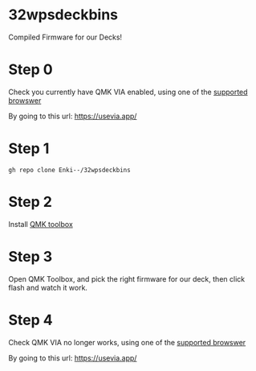 # 32wpsdeckbins
Compiled Firmware for our Decks!

# Step 0
Check you currently have QMK VIA enabled, using one of the [supported browswer](https://caniuse.com/?search=webhid)

By going to this url: https://usevia.app/

# Step 1
```
gh repo clone Enki--/32wpsdeckbins
```
# Step 2

Install [QMK toolbox](https://github.com/qmk/qmk_toolbox/releases)

# Step 3

Open QMK Toolbox, and pick the right firmware for our deck, then click flash and watch it work. 

# Step 4
Check QMK VIA no longer works, using one of the [supported browswer](https://caniuse.com/?search=webhid)

By going to this url: https://usevia.app/
